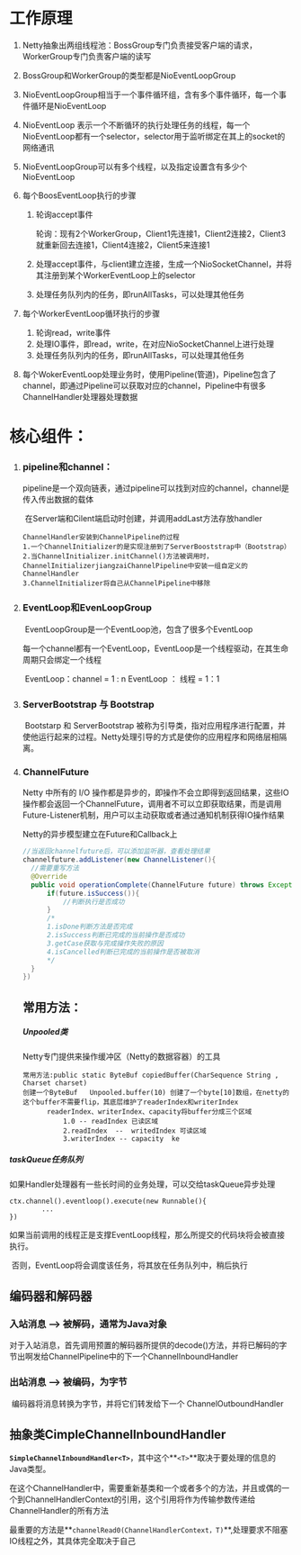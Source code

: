 # 工作原理

1. Netty抽象出两组线程池：BossGroup专门负责接受客户端的请求，WorkerGroup专门负责客户端的读写

2. BossGroup和WorkerGroup的类型都是NioEventLoopGroup

3.  NioEventLoopGroup相当于一个事件循环组，含有多个事件循环，每一个事件循环是NioEventLoop

4. NioEventLoop 表示一个不断循环的执行处理任务的线程，每一个NioEventLoop都有一个selector，selector用于监听绑定在其上的socket的网络通讯

5. NioEventLoopGroup可以有多个线程，以及指定设置含有多少个NioEventLoop 

6. 每个BoosEventLoop执行的步骤

   1. 轮询accept事件

      ​	轮询：现有2个WorkerGroup，Client1先连接1，Client2连接2，Client3就重新回去连接1，Client4连接2，Client5来连接1

   2. 处理accept事件，与client建立连接，生成一个NioSocketChannel，并将其注册到某个WorkerEventLoop上的selector

   3. 处理任务队列内的任务，即runAllTasks，可以处理其他任务

7. 每个WorkerEventLoop循环执行的步骤

   1. 轮询read，write事件
   2. 处理IO事件，即read，write，在对应NioSocketChannel上进行处理
   3. 处理任务队列内的任务，即runAllTasks，可以处理其他任务

8. 每个WokerEventLoop处理业务时，使用Pipeline(管道)，Pipeline包含了channel，即通过Pipeline可以获取对应的channel，Pipeline中有很多ChannelHandler处理器处理数据



# 核心组件：

1. ### pipeline和channel：

   ​	pipeline是一个双向链表，通过pipeline可以找到对应的channel，channel是传入传出数据的载体

   ​	在Server端和Cilent端启动时创建，并调用addLast方法存放handler

   ```
   ChannelHandler安装到ChannelPipeline的过程
   1.一个ChannelInitializer的是实现注册到了ServerBooststrap中（Bootstrap）
   2.当ChannelInitializer.initChannel()方法被调用时，ChannelInitializerjiangzaiChannelPipeline中安装一组自定义的ChannelHandler
   3.ChannelInitializer将自己从ChannelPipeline中移除
   ```

   

2. ### EventLoop和EvenLoopGroup

   ​	EventLoopGroup是一个EventLoop池，包含了很多个EventLoop

   ​	每一个channel都有一个EventLoop，EventLoop是一个线程驱动，在其生命周期只会绑定一个线程

   ​	EventLoop：channel = 1 : n		EventLoop	： 线程	= 1：1

3. ### ServerBootstrap 与 Bootstrap

   ​	Bootstarp 和 ServerBootstrap 被称为引导类，指对应用程序进行配置，并使他运行起来的过程。Netty处理引导的方式是使你的应用程序和网络层相隔离。

4. ### ChannelFuture

      Netty 中所有的 I/O 操作都是异步的，即操作不会立即得到返回结果，这些IO操作都会返回一个ChannelFuture，调用者不可以立即获取结果，而是调用Future-Listener机制，用户可以主动获取或者通过通知机制获得IO操作结果

      Netty的异步模型建立在Future和Callback上
      
      ```java
      //当返回channelfuture后，可以添加监听器，查看处理结果
      channelfuture.addListener(new ChannelListener(){
      	//需要重写方法
      	@Override
      	public void operationComplete(ChannelFuture future) throws Exception{
      		if(future.isSuccess()){
      			//判断执行是否成功
      		}
      		/*
      		1.isDone判断方法是否完成
      		2.isSuccess判断已完成的当前操作是否成功
      		3.getCase获取与完成操作失败的原因
      		4.isCancelled判断已完成的当前操作是否被取消
      		*/
      	}
      })
      ```
      
      
      
      ## 常用方法：
      
      ##### Unpooled类
      
      Netty专门提供来操作缓冲区（Netty的数据容器）的工具
      
      ```
      常用方法:public static ByteBuf copiedBuffer(CharSequence String , Charset charset)
      创建一个ByteBuf	Unpooled.buffer(10) 创建了一个byte[10]数组，在netty的这个buffer不需要flip，其底层维护了readerIndex和writerIndex
      		readerIndex、writerIndex、capacity将buffer分成三个区域
      			1.0 -- readIndex 已读区域
      			2.readIndex  --  writedIndex 可读区域
      			3.writerIndex -- capacity  ke
      ```
      
      

##### 	taskQueue任务队列

​	如果Handler处理器有一些长时间的业务处理，可以交给taskQueue异步处理

```
ctx.channel().eventloop().execute(new Runnable(){
		...
})
```

​	如果当前调用的线程正是支撑EventLoop线程，那么所提交的代码块将会被直接执行。

​	否则，EventLoop将会调度该任务，将其放在任务队列中，稍后执行



## 编码器和解码器

### 入站消息 ——> 被解码，通常为Java对象

​	对于入站消息，首先调用预置的解码器所提供的decode()方法，并将已解码的字节出啊发给ChannelPipeline中的下一个ChannelInboundHandler

### 出站消息 ——> 被编码，为字节

​	编码器将消息转换为字节，并将它们转发给下一个 ChannelOutboundHandler



## 抽象类CimpleChannelInboundHandler

**`SimpleChannelInboundHandler<T>`**，其中这个**`<T>`**取决于要处理的信息的Java类型。

在这个ChannelHandler中，需要重新基类和一个或者多个的方法，并且或偶的一个到ChannelHandlerContext的引用，这个引用将作为传输参数传递给ChannelHandler的所有方法

最重要的方法是**`channelRead0(ChannelHandlerContext，T)`**,处理要求不阻塞IO线程之外，其具体完全取决于自己
